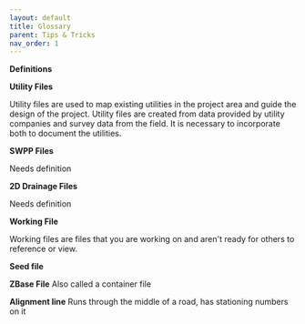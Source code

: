 ```yaml
---
layout: default
title: Glossary
parent: Tips & Tricks
nav_order: 1
---
```


**Definitions**

**Utility Files**

Utility files are used to map existing utilities in the project area and
guide the design of the project. Utility files are created from data
provided by utility companies and survey data from the field. It is
necessary to incorporate both to document the utilities.

**SWPP Files**

Needs definition

**2D Drainage Files**

Needs definition

**Working File**

Working files are files that you are working on and aren't ready for
others to reference or view.

**Seed file**

**ZBase File**
Also called a container file

**Alignment line**
Runs through the middle of a road, has stationing numbers on it
